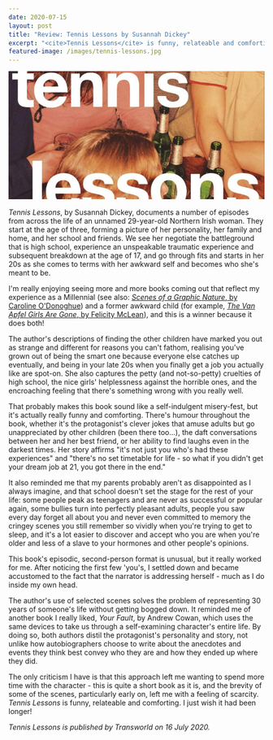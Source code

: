 ```yaml
---
date: 2020-07-15
layout: post
title: "Review: Tennis Lessons by Susannah Dickey"
excerpt: "<cite>Tennis Lessons</cite> is funny, relateable and comforting."
featured-image: /images/tennis-lessons.jpg
---
```


![Tennis Lessons](/images/tennis-lessons.jpg)

<cite>Tennis Lessons</cite>, by Susannah Dickey, documents a number of episodes from across the life of an unnamed 29-year-old Northern Irish woman. They start at the age of three, forming a picture of her personality, her family and home, and her school and friends. We see her negotiate the battleground that is high school, experience an unspeakable traumatic experience and subsequent breakdown at the age of 17, and go through fits and starts in her 20s as she comes to terms with her awkward self and becomes who she's meant to be.

I'm really enjoying seeing more and more books coming out that reflect my experience as a Millennial (see also: [<cite>Scenes of a Graphic Nature</cite>, by Caroline O'Donoghue](/scenes-of-a-graphic-nature-by-caroline-o-donoghue/)) and a former awkward child (for example, [<cite>The Van Apfel Girls Are Gone</cite>, by Felicity McLean](/the-van-apfel-girls-are-gone-by-felicity-mclean/)), and this is a winner because it does both!

The author's descriptions of finding the other children have marked you out as strange and different for reasons you can't fathom, realising you've grown out of being the smart one because everyone else catches up eventually, and being in your late 20s when you finally get a job you actually like are spot-on. She also captures the petty (and not-so-petty) cruelties of high school, the nice girls' helplessness against the horrible ones, and the encroaching feeling that there's something wrong with you really well.

That probably makes this book sound like a self-indulgent misery-fest, but it's actually really funny and comforting. There's humour throughout the book, whether it's the protagonist's clever jokes that amuse adults but go unappreciated by other children (been there too...), the daft conversations between her and her best friend, or her ability to find laughs even in the darkest times. Her story affirms "it's not just you who's had these experiences" and "there's no set timetable for life - so what if you didn't get your dream job at 21, you got there in the end."

It also reminded me that my parents probably aren't as disappointed as I always imagine, and that school doesn't set the stage for the rest of your life: some people peak as teenagers and are never as successful or popular again, some bullies turn into perfectly pleasant adults, people you saw every day forget all about you and never even committed to memory the cringey scenes you still remember so vividly when you're trying to get to sleep, and it's a lot easier to discover and accept who you are when you're older and less of a slave to your hormones and other people's opinions.

This book's episodic, second-person format is unusual, but it really worked for me. After noticing the first few 'you's, I settled down and became accustomed to the fact that the narrator is addressing herself - much as I do inside my own head.

The author's use of selected scenes solves the problem of representing 30 years of someone's life without getting bogged down. It reminded me of another book I really liked, <cite>Your Fault</cite>, by Andrew Cowan, which uses the same devices to take us through a self-examining character's entire life. By doing so, both authors distil the protagonist's personality and story, not unlike how autobiographers choose to write about the anecdotes and events they think best convey who they are and how they ended up where they did.

The only criticism I have is that this approach left me wanting to spend more time with the character - this is quite a short book as it is, and the brevity of some of the scenes, particularly early on, left me with a feeling of scarcity. <cite>Tennis Lessons</cite> is funny, relateable and comforting. I just wish it had been longer!

*<cite>Tennis Lessons</cite> is published by Transworld on 16 July 2020.*
